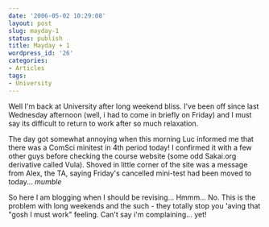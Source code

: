 ```yaml
---
date: '2006-05-02 10:29:08'
layout: post
slug: mayday-1
status: publish
title: Mayday + 1
wordpress_id: '26'
categories:
- Articles
tags:
- University
---
```


Well I'm back at University after long weekend bliss. I've been off since last Wednesday afternoon (well, i had to come in briefly on Friday) and I must say its difficult to return to work after so much relaxation.

The day got somewhat annoying when this morning Luc informed me that there was a ComSci minitest in 4th period today! I confirmed it with a few other guys before checking the course website (some odd Sakai.org derivative called Vula). Shoved in little corner of the site was a message from Alex, the TA, saying Friday's cancelled mini-test had been moved to today... *mumble*

So here I am blogging when I should be revising... Hmmm... No. This is the problem with long weekends and the such - they totally stop you 'aving that "gosh I must work" feeling. Can't say i'm complaining... yet!
